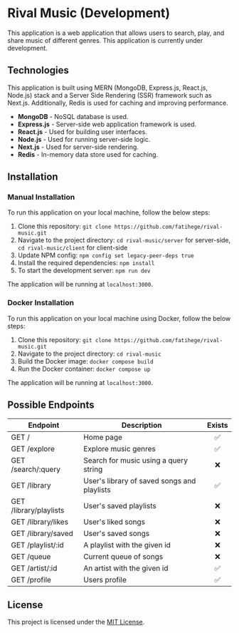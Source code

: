 # Rival Music (Development)

This application is a web application that allows users to search, play, and share music of different genres. This application is currently under development.

## Technologies

This application is built using MERN (MongoDB, Express.js, React.js, Node.js) stack and a Server Side Rendering (SSR) framework such as Next.js. Additionally, Redis is used for caching and improving performance.

* **MongoDB** - NoSQL database is used.
* **Express.js** - Server-side web application framework is used.
* **React.js** - Used for building user interfaces.
* **Node.js** - Used for running server-side logic.
* **Next.js** - Used for server-side rendering.
* **Redis** - In-memory data store used for caching.

## Installation

### Manual Installation

To run this application on your local machine, follow the below steps:

1. Clone this repository: `git clone https://github.com/fatihege/rival-music.git`
2. Navigate to the project directory: `cd rival-music/server` for server-side, `cd rival-music/client` for client-side
3. Update NPM config: `npm config set legacy-peer-deps true`
4. Install the required dependencies: `npm install`
5. To start the development server: `npm run dev`

The application will be running at `localhost:3000`.

### Docker Installation

To run this application on your local machine using Docker, follow the below steps:

1. Clone this repository: `git clone https://github.com/fatihege/rival-music.git`
2. Navigate to the project directory: `cd rival-music`
3. Build the Docker image: `docker compose build`
4. Run the Docker container: `docker compose up`

The application will be running at `localhost:3000`.

## Possible Endpoints

| Endpoint               | Description                                 | Exists |
|------------------------|---------------------------------------------|:------:|
| GET /                  | Home page                                   |   ✅   |
| GET /explore           | Explore music genres                        |   ✅   |
| GET /search/:query     | Search for music using a query string       |   ❌   |
| GET /library           | User's library of saved songs and playlists |   ✅   |
| GET /library/playlists | User's saved playlists                      |   ❌   |
| GET /library/likes     | User's liked songs                          |   ❌   |
| GET /library/saved     | User's saved songs                          |   ❌   |
| GET /playlist/:id      | A playlist with the given id                |   ❌   |
| GET /queue             | Current queue of songs                      |   ❌   |
| GET /artist/:id        | An artist with the given id                 |   ✅   |
| GET /profile           | Users profile                               |   ✅   |

## License

This project is licensed under the [MIT License](LICENSE).

